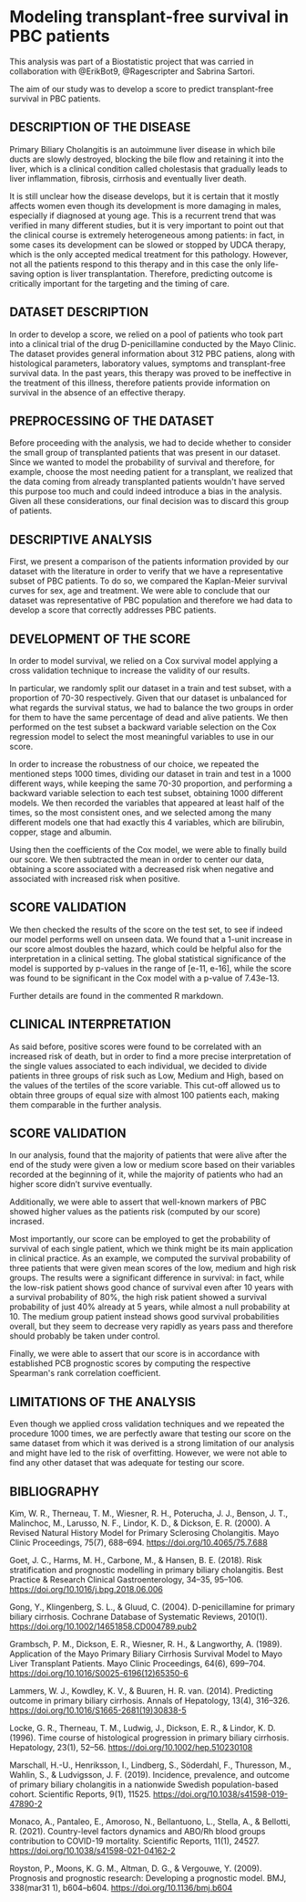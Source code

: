 # Modeling transplant-free survival in PBC patients
This analysis was part of a Biostatistic project that was carried in collaboration with @ErikBot9, @Ragescripter and Sabrina Sartori. 

The aim of our study was to develop a score to predict transplant-free survival in PBC patients.

## DESCRIPTION OF THE DISEASE 
Primary Biliary Cholangitis is an autoimmune liver disease in which bile ducts are slowly destroyed, blocking the bile flow and retaining it into the liver, which is a clinical condition called cholestasis that gradually leads to liver inflammation, fibrosis, cirrhosis and eventually liver death. 

It is still unclear how the disease develops, but it is certain that it mostly affects women even though its development is more damaging in males, especially if diagnosed at young age. This is a recurrent trend that was verified in many different studies, but it is very important to point out that the clinical course is extremely heterogeneous among patients: in fact, in some cases its development can be slowed or stopped by UDCA therapy, which is the only accepted medical treatment for this pathology. However, not all the patients respond to this therapy and in this case the only life-saving option is liver transplantation. Therefore, predicting outcome is critically important for the targeting and the timing of care.

## DATASET DESCRIPTION

In order to develop a score, we relied on a pool of patients who took part into a clinical trial of the drug D-penicillamine conducted by the Mayo Clinic. The dataset provides general information about 312 PBC patiens, along with histological parameters, laboratory values, symptoms and transplant-free survival data. 
In the past years, this therapy was proved to be ineffective in the treatment of this illness, therefore patients provide information on survival in the absence of an effective therapy. 

## PREPROCESSING OF THE DATASET 

Before proceeding with the analysis, we had to decide whether to consider the small group of transplanted patients that was present in our dataset. Since we wanted to model the probability of survival and therefore, for example, choose the most needing patient for a transplant, we realized that the data coming from already transplanted patients wouldn't have served this purpose too much and could indeed introduce a bias in the analysis. Given all these considerations, our final decision was to discard this group of patients.

## DESCRIPTIVE ANALYSIS

First, we present a comparison of the patients information provided by our dataset with the literature in order to verify that we have a representative subset of PBC patients. To do so, we compared the Kaplan-Meier survival curves for sex, age and treatment. 
We were able to conclude that our dataset was representative of PBC population and therefore we had data to develop a score that correctly addresses PBC patients.

## DEVELOPMENT OF THE SCORE

In order to model survival, we relied on a Cox survival model applying a cross validation technique to increase the validity of our results. 
 
In particular, we randomly split our dataset in a train and test subset, with a proportion of 70-30 respectively. Given that our dataset is unbalanced for what regards the survival status, we had to balance the two groups in order for them to have the same percentage of dead and alive patients. We then performed on the test subset a backward variable selection on the Cox regression model to select the most meaningful variables to use in our score.

In order to increase the robustness of our choice, we repeated the mentioned steps 1000 times, dividing our dataset in train and test in a 1000 different ways, while keeping the same 70-30 proportion, and performing a backward variable selection to each test subset, obtaining 1000 different models. We then recorded the variables that appeared at least half of the times, so the most consistent ones, and we selected among the many different models one that had exactly this 4 variables, which are bilirubin, copper, stage and albumin.

Using then the coefficients of the Cox model, we were able to finally build our score. We then subtracted the mean in order to center our data, obtaining a score associated with a decreased risk when negative and associated with increased risk when positive.

## SCORE VALIDATION 

We then checked the results of the score on the test set, to see if indeed our model performs well on unseen data. We found that a 1-unit increase in our score almost doubles the hazard, which could be helpful also for the interpretation in a clinical setting. 
The global statistical significance of the model is supported by p-values in the range of [e-11, e-16], while the score was found to be significant in the Cox model with a p-value of 7.43e-13. 

Further details are found in the commented R markdown. 

## CLINICAL INTERPRETATION

As said before, positive scores were found to be correlated with an increased risk of death, but in order to find a more precise interpretation of the single values associated to each individual, we decided to divide patients in three groups of risk such as Low, Medium and High, based on the values of the tertiles of the score variable. This cut-off allowed us to obtain three groups of equal size with almost 100 patients each, making them comparable in the further analysis. 

## SCORE VALIDATION 

In our analysis, found that the majority of patients that were alive after the end of the study were given a low or medium score based on their variables recorded at the beginning of it, while the majority of patients who had an higher score didn’t survive eventually. 

Additionally, we were able to assert that well-known markers of PBC showed higher values as the patients risk (computed by our score) incrased. 

Most importantly, our score can be employed to get the probability of survival of each single patient, which we think might be its main application in clinical practice. As an example, we computed the survival probability of three patients that were given mean scores of the low, medium and high risk groups. The results were a significant difference in survival: in fact, while the low-risk patient shows good chance of survival even after 10 years with a survival probability of 80%, the high risk patient showed a survival probability of just 40% already at 5 years, while almost a null probability at 10. The medium group patient instead shows  good survival probabilities overall, but they seem to decrease very rapidly as years pass and therefore should probably be taken under control. 

Finally, we were able to assert that our score is in accordance with established PCB prognostic scores by computing the respective Spearman's rank correlation coefficient.

## LIMITATIONS OF THE ANALYSIS 

Even though we applied cross validation techniques and we repeated the procedure 1000 times, we are perfectly aware that testing our score on the same dataset from which it was derived is a strong limitation of our analysis and might have led to the risk of overfitting. However, we were not able to find any other dataset that was adequate for testing our score. 

## BIBLIOGRAPHY 
Kim, W. R., Therneau, T. M., Wiesner, R. H., Poterucha, J. J., Benson, J. T., Malinchoc, M., Larusso, N. F., Lindor, K. D., & Dickson, E. R. (2000). A Revised Natural History Model for Primary Sclerosing Cholangitis. Mayo Clinic Proceedings, 75(7), 688–694. https://doi.org/10.4065/75.7.688

Goet, J. C., Harms, M. H., Carbone, M., & Hansen, B. E. (2018). Risk stratification and prognostic modelling in primary biliary cholangitis. Best Practice & Research Clinical Gastroenterology, 34–35, 95–106. https://doi.org/10.1016/j.bpg.2018.06.006

Gong, Y., Klingenberg, S. L., & Gluud, C. (2004). D-penicillamine for primary biliary cirrhosis. Cochrane Database of Systematic Reviews, 2010(1). https://doi.org/10.1002/14651858.CD004789.pub2

Grambsch, P. M., Dickson, E. R., Wiesner, R. H., & Langworthy, A. (1989). Application of the Mayo Primary Biliary Cirrhosis Survival Model to Mayo Liver Transplant Patients. Mayo Clinic Proceedings, 64(6), 699–704. https://doi.org/10.1016/S0025-6196(12)65350-6

Lammers, W. J., Kowdley, K. V., & Buuren, H. R. van. (2014). Predicting outcome in primary biliary cirrhosis. Annals of Hepatology, 13(4), 316–326. https://doi.org/10.1016/S1665-2681(19)30838-5

Locke, G. R., Therneau, T. M., Ludwig, J., Dickson, E. R., & Lindor, K. D. (1996). Time course of histological progression in primary biliary cirrhosis. Hepatology, 23(1), 52–56. https://doi.org/10.1002/hep.510230108

Marschall, H.-U., Henriksson, I., Lindberg, S., Söderdahl, F., Thuresson, M., Wahlin, S., & Ludvigsson, J. F. (2019). Incidence, prevalence, 
and outcome of primary biliary cholangitis in a nationwide Swedish population-based cohort. Scientific Reports, 9(1), 11525. https://doi.org/10.1038/s41598-019-47890-2

Monaco, A., Pantaleo, E., Amoroso, N., Bellantuono, L., Stella, A., & Bellotti, R. (2021). Country-level factors dynamics and ABO/Rh blood 
groups contribution to COVID-19 mortality. Scientific Reports, 11(1), 24527. https://doi.org/10.1038/s41598-021-04162-2

Royston, P., Moons, K. G. M., Altman, D. G., & Vergouwe, Y. (2009). Prognosis and prognostic research: Developing a prognostic model. 
BMJ, 338(mar31 1), b604–b604. https://doi.org/10.1136/bmj.b604























